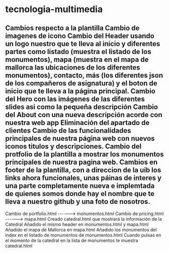 # tecnologia-multimedia
Cambios respecto a la plantilla
Cambio de imagenes de icono
Cambio del Header usando un logo nuestro que te lleva al inicio y diferentes partes como listado (muestra el listado de los monumentos), mapa (muestra en el mapa de mallorca las ubicaciones de los diferentes monumentos), contacto, más (los diferentes json de los compañeros de asignatura) y el boton de inicio que te lleva a la página principal.
Cambio del Hero con las imágenes de las diferentes slides asi como la pequeña descripción
Cambio del About con una nueva descripción acorde con nuestra web app
Eliminación del apartado de clientes
Cambio de las funcionalidades principales de nuestra página web con nuevos iconos titulos y descripciones.
Cambio del protfolio de la plantilla a mostrar los monumentos principales de nuestra pagina web.
Cambios en footer de la plantilla, con a direccion de la uib los links ahora funcionales, unas páinas de interes y una parte completamente nueva e implemtada de quienes somos donde hay el nombre que te lleva a nuestro github y una foto de nosotros.
----------------------------------------------------------------------------------------------------------
Cambio de portfolio.html ------> monumentos.html
Cambio de pricing.html   ------> mapa.html
Creado catedral.html que mostrará la información de la Catedral
Añadido el mismo header en monumentos.html y mapa.html
Añadido el mapa de Mallorca en mapa.html
Añadido los monumentos del index en el listado de monumentos de monumentos.html
Cuando pulsas en el momento de la catedral en la lista de monumentos te muestra catedral.html

